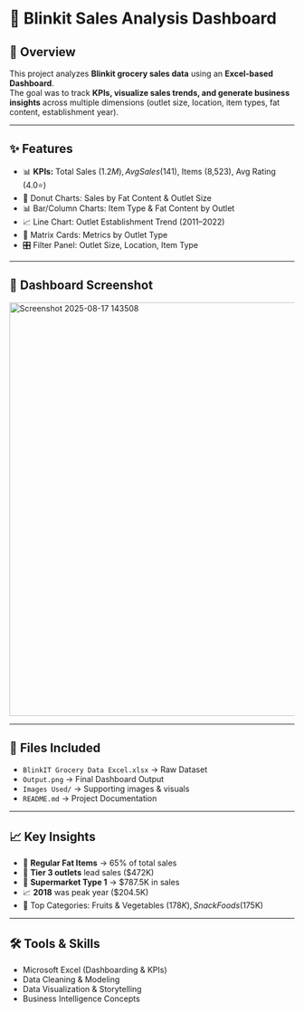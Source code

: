 # 🛒 Blinkit Sales Analysis Dashboard  

## 📌 Overview  
This project analyzes **Blinkit grocery sales data** using an **Excel-based Dashboard**.  
The goal was to track **KPIs, visualize sales trends, and generate business insights** across multiple dimensions (outlet size, location, item types, fat content, establishment year).  

---

## ✨ Features  
- 📊 **KPIs:** Total Sales ($1.2M), Avg Sales ($141), Items (8,523), Avg Rating (4.0⭐)  
- 🥧 Donut Charts: Sales by Fat Content & Outlet Size  
- 📊 Bar/Column Charts: Item Type & Fat Content by Outlet  
- 📈 Line Chart: Outlet Establishment Trend (2011–2022)  
- 🏬 Matrix Cards: Metrics by Outlet Type  
- 🎛️ Filter Panel: Outlet Size, Location, Item Type  

---

## 📸 Dashboard Screenshot  

  <img width="1364" height="731" alt="Screenshot 2025-08-17 143508" src="https://github.com/user-attachments/assets/f0c159ed-854a-4bc7-8fed-d9b3ad9d8325" />

---


## 📂 Files Included  
- `BlinkIT Grocery Data Excel.xlsx` → Raw Dataset  
- `Output.png` → Final Dashboard Output  
- `Images Used/` → Supporting images & visuals  
- `README.md` → Project Documentation  

---

## 📈 Key Insights  
- 🥛 **Regular Fat Items** → 65% of total sales  
- 🏬 **Tier 3 outlets** lead sales ($472K)  
- 🛒 **Supermarket Type 1** → $787.5K in sales  
- 📈 **2018** was peak year ($204.5K)  
- 🥬 Top Categories: Fruits & Vegetables ($178K), Snack Foods ($175K)  

---

## 🛠️ Tools & Skills  
- Microsoft Excel (Dashboarding & KPIs)  
- Data Cleaning & Modeling  
- Data Visualization & Storytelling  
- Business Intelligence Concepts  
